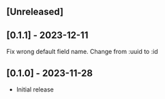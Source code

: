 ## [Unreleased]

## [0.1.1] - 2023-12-11

Fix wrong default field name. Change from :uuid to :id

## [0.1.0] - 2023-11-28

- Initial release
